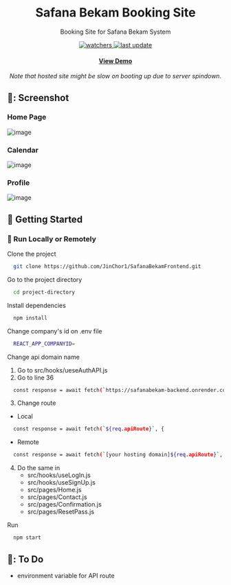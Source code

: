 <div align="center">
  <h1>Safana Bekam Booking Site</h1>
  <p>
    Booking Site for Safana Bekam System
  </p>

<p>
  <a href="">
    <img src="https://img.shields.io/github/last-commit/JinChor1/SafanaBekamFrontend" alt="watchers" />
  </a>
  <a href="">
    <img src="https://img.shields.io/github/watchers/JinChor1/SafanaBekamFrontend" alt="last update" />
  </a>
</p>


<h4><a href="https://safanabekam.onrender.com/">View Demo</a></h4>
<i>Note that hosted site might be slow on booting up due to server spindown.</i>
</div>

<!-- Screenshot -->
## 📸: Screenshot


<!-- HomePage -->
### Home Page
![image](https://github.com/JinChor1/SafanaBekamFrontend/assets/136385395/6ff13a50-af1b-4a98-bf5d-81254df0d72a)

### Calendar
![image](https://github.com/JinChor1/SafanaBekamFrontend/assets/136385395/1bf2271d-4adc-431b-818a-eb7d308e826b)

### Profile
![image](https://github.com/JinChor1/SafanaBekamFrontend/assets/136385395/5194c48e-12d5-4213-9578-10ef7eeb9ebb)


<!-- Getting Started -->
## 	:toolbox: Getting Started

<!-- Run Locally -->
### :running: Run Locally or Remotely

Clone the project

```bash
  git clone https://github.com/JinChor1/SafanaBekamFrontend.git
```

Go to the project directory

```bash
  cd project-directory
```

Install dependencies

```bash
  npm install
```

Change company's id on .env file 

```bash
  REACT_APP_COMPANYID=
```

Change api domain name

1. Go to src/hooks/ueseAuthAPI.js
2. Go to line 36
```bash
  const response = await fetch(`https://safanabekam-backend.onrender.com${req.apiRoute}`, {
```
3. Change route
  - Local
  ```bash
    const response = await fetch(`${req.apiRoute}`, {
  ```
  - Remote
  ```bash
    const response = await fetch(`[your hosting domain]${req.apiRoute}`, {
  ```

4. Do the same in
   - src/hooks/useLogIn.js
   - src/hooks/useSignUp.js
   - src/pages/Home.js
   - src/pages/Contact.js
   - src/pages/Confirmation.js
   - src/pages/ResetPass.js

Run 
```bash
  npm start
```

<!-- To Do -->
## 	🔨: To Do

- environment variable for API route
